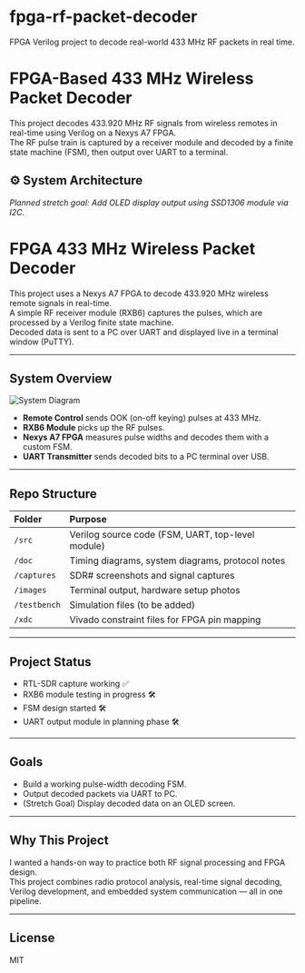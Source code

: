# fpga-rf-packet-decoder
FPGA Verilog project to decode real-world 433 MHz RF packets in real time.

# FPGA-Based 433 MHz Wireless Packet Decoder

This project decodes 433.920 MHz RF signals from wireless remotes in real-time using Verilog on a Nexys A7 FPGA.  
The RF pulse train is captured by a receiver module and decoded by a finite state machine (FSM), then output over UART to a terminal.

## ⚙️ System Architecture
 

*Planned stretch goal: Add OLED display output using SSD1306 module via I2C.*

# FPGA 433 MHz Wireless Packet Decoder

This project uses a Nexys A7 FPGA to decode 433.920 MHz wireless remote signals in real-time.  
A simple RF receiver module (RXB6) captures the pulses, which are processed by a Verilog finite state machine.  
Decoded data is sent to a PC over UART and displayed live in a terminal window (PuTTY).

---

## System Overview

![System Diagram](doc/system_block_diagram.png)

- **Remote Control** sends OOK (on-off keying) pulses at 433 MHz.
- **RXB6 Module** picks up the RF pulses.
- **Nexys A7 FPGA** measures pulse widths and decodes them with a custom FSM.
- **UART Transmitter** sends decoded bits to a PC terminal over USB.

---

## Repo Structure

| Folder | Purpose |
|:---|:---|
| `/src` | Verilog source code (FSM, UART, top-level module) |
| `/doc` | Timing diagrams, system diagrams, protocol notes |
| `/captures` | SDR# screenshots and signal captures |
| `/images` | Terminal output, hardware setup photos |
| `/testbench` | Simulation files (to be added) |
| `/xdc` | Vivado constraint files for FPGA pin mapping |

---

## Project Status

- RTL-SDR capture working ✅
- RXB6 module testing in progress 🛠️
- FSM design started 🛠️ 
- UART output module in planning phase 🛠️

---

## Goals

- Build a working pulse-width decoding FSM.
- Output decoded packets via UART to PC.
- (Stretch Goal) Display decoded data on an OLED screen.

---

## Why This Project

I wanted a hands-on way to practice both RF signal processing and FPGA design.  
This project combines radio protocol analysis, real-time signal decoding, Verilog development, and embedded system communication — all in one pipeline.

---

## License

MIT

